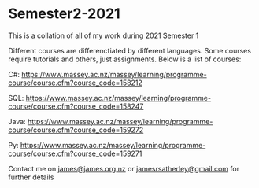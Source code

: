 # Semester2-2021
This is a collation of all of my work during 2021 Semester 1

Different courses are differenctiated by different languages. Some courses require tutorials and others, just assignments. Below is a list of courses:

C#:   https://www.massey.ac.nz/massey/learning/programme-course/course.cfm?course_code=158212

SQL:  https://www.massey.ac.nz/massey/learning/programme-course/course.cfm?course_code=158247

Java: https://www.massey.ac.nz/massey/learning/programme-course/course.cfm?course_code=159272

Py:   https://www.massey.ac.nz/massey/learning/programme-course/course.cfm?course_code=159271



Contact me on james@james.org.nz or jamesrsatherley@gmail.com for further details
